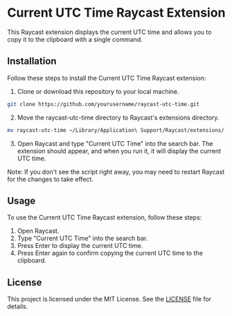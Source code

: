 # Current UTC Time Raycast Extension

This Raycast extension displays the current UTC time and allows you to copy it to the clipboard with a single command.

## Installation

Follow these steps to install the Current UTC Time Raycast extension:

1. Clone or download this repository to your local machine.

```bash
git clone https://github.com/yourusername/raycast-utc-time.git
```

2. Move the raycast-utc-time directory to Raycast's extensions directory.

```bash
mv raycast-utc-time ~/Library/Application\ Support/Raycast/extensions/
```

3. Open Raycast and type "Current UTC Time" into the search bar. The extension should appear, and when you run it, it will display the current UTC time.

Note: If you don't see the script right away, you may need to restart Raycast for the changes to take effect.

## Usage

To use the Current UTC Time Raycast extension, follow these steps:

1. Open Raycast.
2. Type "Current UTC Time" into the search bar.
3. Press Enter to display the current UTC time.
4. Press Enter again to confirm copying the current UTC time to the clipboard.

## License

This project is licensed under the MIT License. See the [LICENSE](LICENSE.md) file for details.